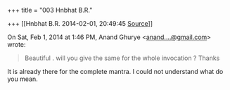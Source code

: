 +++
title = "003 Hnbhat B.R."

+++
[[Hnbhat B.R.	2014-02-01, 20:49:45 [Source](https://groups.google.com/g/samskrita/c/O-ArQvKXvO8)]]



On Sat, Feb 1, 2014 at 1:46 PM, Anand Ghurye \<[anand....@gmail.com]()\> wrote:  

> Beautiful . will you give the same for the whole invocation ? Thanks  

It is already there for the complete mantra. I could not understand what do you mean.

  

